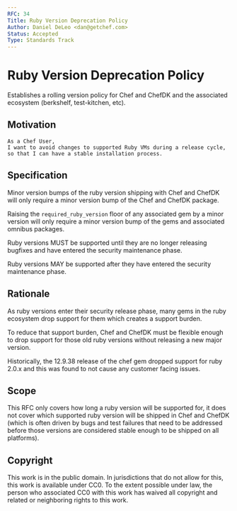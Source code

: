 ```yaml
---
RFC: 34
Title: Ruby Version Deprecation Policy
Author: Daniel DeLeo <dan@getchef.com>
Status: Accepted
Type: Standards Track
---
```


# Ruby Version Deprecation Policy

Establishes a rolling version policy for Chef and ChefDK and the
associated ecosystem (berkshelf, test-kitchen, etc).

## Motivation

    As a Chef User,
    I want to avoid changes to supported Ruby VMs during a release cycle,
    so that I can have a stable installation process.

## Specification

Minor version bumps of the ruby version shipping with Chef and ChefDK
will only require a minor version bump of the Chef and ChefDK package.

Raising the `required_ruby_version` floor of any associated gem by
a minor version will only require a minor version bump of the gems
and associated omnibus packages.

Ruby versions MUST be supported until they are no longer releasing
bugfixes and have entered the security maintenance phase.

Ruby versions MAY be supported after they have entered the security
maintenance phase.

## Rationale

As ruby versions enter their security release phase, many gems in the
ruby ecosystem drop support for them which creates a support burden.

To reduce that support burden, Chef and ChefDK must be flexible enough
to drop support for those old ruby versions without releasing a
new major version.

Historically, the 12.9.38 release of the chef gem dropped support for
ruby 2.0.x and this was found to not cause any customer facing issues.

## Scope

This RFC only covers how long a ruby version will be supported for, it
does not cover which supported ruby version will be shipped in Chef
and ChefDK (which is often driven by bugs and test failures that need
to be addressed before those versions are considered stable enough to
be shipped on all platforms).

## Copyright

This work is in the public domain. In jurisdictions that do not allow for this,
this work is available under CC0. To the extent possible under law, the person
who associated CC0 with this work has waived all copyright and related or
neighboring rights to this work.

